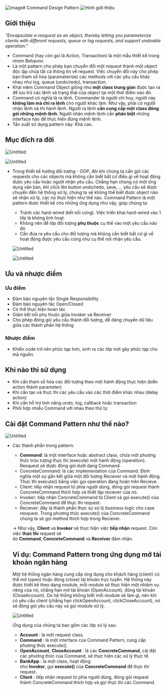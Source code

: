 ![image](https://github.com/StayStoic/Command_Pattern_goodNINE/assets/131257666/11ccfaec-dd31-4fec-81b3-2b07f0602696)# Command Design Pattern
![Hình giới thiệu](https://images.viblo.asia/29765288-ec0b-4616-a6bb-c059e7264313.png)
## **Giới thiệu**

*“Encapsulate a resquest as an object, thereby letting you parameterize clients with different requests, queue or log requests, and support undoable operation.”*

- Command (hay còn gọi là Action, Transaction) là một mẫu thiết kế trong nhóm Behavior.
- Là một pattern cho phép bạn chuyển đổi một request thành một object độc lập chứa tất cả thông tin về request. Việc chuyển đổi này cho phép bạn tham số hóa (parameterize) các methods với các yêu cầu khác nhau như log, queue (undo/redo), transaction.
- Khái niệm Command Object giống như **một class trung gian** được tạo ra để lưu trữ các lệnh và trạng thái của object tại một thời điểm nào đó.
- Command có nghĩa là ra lệnh. Commander là người chỉ huy, người này **không làm mà chỉ ra lệnh** cho người khác làm. Như vậy, phải có người nhận lệnh và thi hành lệnh. Người ra lệnh **cần cung cấp một class đóng gói những mệnh lệnh**. Người nhận mệnh lệnh cần **phân biệt** những interface nào để thực hiện đúng mệnh lệnh.
- Tần suất sử dụng pattern này: Khá cao.

## Mục đích ra đời

![Untitled](https://images.viblo.asia/fb74f510-f6fb-456b-9973-686b5bd202d3.png)

![Untitled](https://images.viblo.asia/810ae80b-70cf-4f9a-bc29-ac7055db2adf.png)

- Trong thiết kế hướng đối tượng - OOP, đôi khi chúng ta cần gửi các requests cho các objects mà không cần biết bất cứ điều gì về hoạt động được yêu cầu hoặc người nhận yêu cầu. Chẳng hạn chúng có một ứng dụng văn bản, khi click lên button undo/redo, save, … yêu cầu sẽ được chuyển đến hệ thống xử lý, chúng ta sẽ không thể biết được object nào sẽ nhận xử lý, các nó thực hiện như thế nào. Command Pattern là một pattern được thiết kế cho những ứng dụng như vậy, giúp chúng ta:
    - Tránh các hard-wired (kết nối cứng). Việc triển khai hard-wired vào 1 lớp là không linh hoạt.
    - Không nên để lớp đối tượng **phụ thuộc** cụ thể vào một yêu cầu nào đó
    - Cần đưa ra yêu cầu cho đối tượng mà không cần biết bất cứ gì về hoạt động được yêu cầu cũng như cụ thể nơi nhận yêu cầu.
    
    ![Untitled](https://images.viblo.asia/24df6d69-fb26-45a4-b15d-6aea0eb5e5ac.png)
    
    ![Untitled](https://images.viblo.asia/704b0d85-e456-41b6-8d68-91648f49efc4.png)
    

## **Ưu và nhược điểm**

### **Ưu điểm**

- Đảm bảo nguyên tắc Single Responsibility
- Đảm bảo nguyên tắc Open/Closed
- Có thể thực hiện hoàn tác
- Giảm kết nối phụ thuộc giữa Invoker và Receiver
- Cho phép đóng gói yêu cầu thành đối tượng, dễ dàng chuyển dữ liệu giữa các thành phần hệ thống

### **Nhược điểm**

- Khiến code trở nên phức tạp hơn, sinh ra các lớp mới gây phức tạp cho mã nguồn.

## Khi nào thì sử dụng

- Khi cần tham số hóa các đối tượng theo một hành động thực hiện (biến action thành parameter)
- Khi cần tạo và thực thi các yêu cầu vào các thời điểm khác nhau (delay action)
- Khi cần hỗ trợ tính năng undo, log, callback hoặc transaction
- Phối hợp nhiều Command với nhau theo thứ tự

## Cài đặt Command Pattern như thế nào?

![Untitled](https://images.viblo.asia/20aac27a-6d1f-44bd-aa9e-cd9d34ac93ed.png)

- Các thành phần trong pattern:
    - **Command**: là một interface hoặc abstract class, chứa một phương thức trừu tượng thực thi (execute) một hành động (operation). Resquest sẽ được đóng gói dưới dạng Command.
    - ConcreteCommand: là các implementation của Command. Định nghĩa một sự gắn kết giữa một đối tượng Reciever và một hành động. Thực thi execute() bằng việc gọi operation đang hoãn trên Recieve.
    - Client: tiếp nhận request từ phía người dùng, đóng gói request thành ConcreteCommand thích hợp và thiết lập reciever của nó.
    - Invoker: tiếp nhận ConcreteCommand từ Client và gọi execute() của ConcreteCommand để thực thi request.
    - Reciever: đây là thành phần thực sự xử lý business logic cho case resquest. Trong phương thức execute() của ConcreteCommand chúng ta sẽ gọi method thích hợp trong Reciever.
    
    → Như vậy, **Client** và **Invoker** sẽ thực hiện việc **tiếp nhận** request. Còn việc **thực thi** request sẽ do **Command**, **ConcreteCommand** và **Receiver** đảm nhận.
    
    ## Ví dụ: **Command Pattern trong ứng dụng mở tài khoản ngân hàng**
    
    Một hệ thống ngân hàng cung cấp ứng dụng cho khách hàng (client) có thể mở (open) hoặc đóng (close) tài khoản trực tuyến. Hệ thống này được thiết kế theo dạng module, mỗi module sẽ thực hiện một nhiệm vụ riêng của nó, chẳng hạn mở tài khoản (OpenAccount), đóng tài khoản (CloseAccount). Do hệ thống không biết mỗi module sẽ làm gì, nên khi có yêu cầu client (chẳng hạn clickOpenAccount, clickCloseAccount), nó sẽ đóng gói yêu cầu này và gọi module xử lý.
    
    ![Untitled](https://gpcoder.com/wp-content/uploads/2018/12/design-patterns-command-example1.png)
    
    Ứng dụng của chúng ta bao gồm các lớp xử lý sau:
    
    - **Account** : là một request class.
    - **Command** : là một interface của Command Pattern, cung cấp phương thức execute().
    - **OpenAccount**, **CloseAccount** : là các **ConcreteCommand**, cài đặt các phương thức của Command, sẽ thực hiện các xử lý thực tế.
    - **BankApp** : là một class, hoạt động như **Invoker**, gọi **execute()** của **ConcreteCommand** để thực thi request.
    - **Client** : tiếp nhận request từ phía người dùng, đóng gói request thành ConcreteCommand thích hợp và gọi thực thi các Command.
